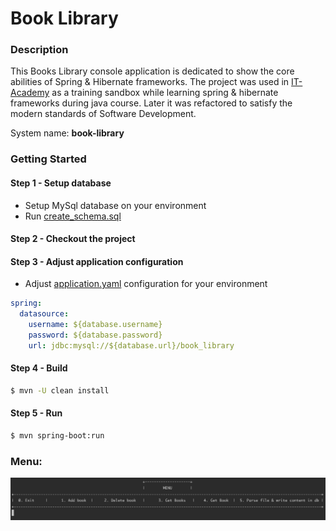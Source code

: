 # Book Library

### Description
This Books Library console application is dedicated to show the core abilities of 
Spring & Hibernate frameworks.
The project was used in <a href="https://www.it-academy.by">IT-Academy</a> as 
a training sandbox while learning spring & hibernate frameworks during java course.
Later it was refactored to satisfy the modern standards of Software Development.

System name: **book-library**

### Getting Started
#### Step 1 - Setup database
* Setup MySql database on your environment
* Run [create_schema.sql](.schema/create_schema.sql)
#### Step 2 - Checkout the project
#### Step 3 - Adjust application configuration
* Adjust [application.yaml](src/main/resources/application.yaml) configuration for your environment
```yaml
spring:
  datasource:
    username: ${database.username}
    password: ${database.password}
    url: jdbc:mysql://${database.url}/book_library
```
#### Step 4 - Build
```bash
$ mvn -U clean install
```
#### Step 5 - Run
```bash
$ mvn spring-boot:run
```

### Menu:
![img.png](static/menu_v.2022.01.04-SNAPSHOT.png)
